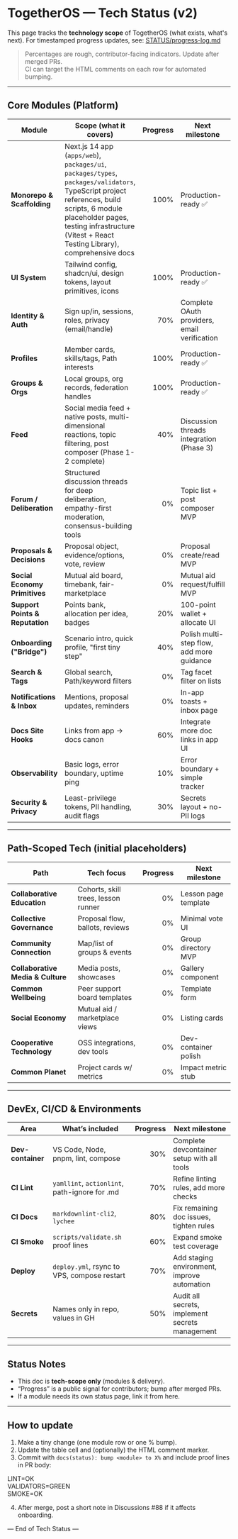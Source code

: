 # TogetherOS — Tech Status (v2)

This page tracks the **technology scope** of TogetherOS (what exists, what's next).
For timestamped progress updates, see: [STATUS/progress-log.md](../STATUS/progress-log.md)

> Percentages are rough, contributor-facing indicators. Update after merged PRs.  
> CI can target the HTML comments on each row for automated bumping.

---

## Core Modules (Platform)

| Module | Scope (what it covers) | Progress | Next milestone | Blockers / Notes |
| --- | --- | ---:| --- | --- |
| **Monorepo & Scaffolding** | Next.js 14 app (`apps/web`), `packages/ui`, `packages/types`, `packages/validators`, TypeScript project references, build scripts, 6 module placeholder pages, testing infrastructure (Vitest + React Testing Library), comprehensive docs | <!-- progress:scaffold=100 --> 100% | Production-ready ✅ | Phase 1 (nav/footer/errors/loading) ✅, Phase 2 (monorepo config/TS refs) ✅, Phase 3 (testing/docs) ✅ |
| **UI System** | Tailwind config, shadcn/ui, design tokens, layout primitives, icons | <!-- progress:ui=100 --> 100% | Production-ready ✅ | 25 components complete with dark mode |
| **Identity & Auth** | Sign up/in, sessions, roles, privacy (email/handle) | <!-- progress:auth=70 --> 70% | Complete OAuth providers, email verification | Secret storage & provider choice |
| **Profiles** | Member cards, skills/tags, Path interests | <!-- progress:profiles=100 --> 100% | Production-ready ✅ | All core features complete |
| **Groups & Orgs** | Local groups, org records, federation handles | <!-- progress:groups=100 --> 100% | Production-ready ✅ | All core features complete |
| **Feed** | Social media feed + native posts, multi-dimensional reactions, topic filtering, post composer (Phase 1-2 complete) | <!-- progress:feed=40 --> 40% | Discussion threads integration (Phase 3) | Bridge topic intelligence |
| **Forum / Deliberation** | Structured discussion threads for deep deliberation, empathy-first moderation, consensus-building tools | <!-- progress:forum=0 --> 0% | Topic list + post composer MVP | Bridge thread tidy, AI moderation |
| **Proposals & Decisions** | Proposal object, evidence/options, vote, review | <!-- progress:governance=0 --> 0% | Proposal create/read MVP | Ballot types + quorum rules |
| **Social Economy Primitives** | Mutual aid board, timebank, fair-marketplace | <!-- progress:social-economy=0 --> 0% | Mutual aid request/fulfill MVP | No payments yet (display only) |
| **Support Points & Reputation** | Points bank, allocation per idea, badges | <!-- progress:reputation=20 --> 20% | 100-point wallet + allocate UI | Abuse caps; per-idea limit logic |
| **Onboarding ("Bridge")** | Scenario intro, quick profile, "first tiny step" | <!-- progress:onboarding=40 --> 40% | Polish multi-step flow, add more guidance | Content copy + gating toggles |
| **Search & Tags** | Global search, Path/keyword filters | <!-- progress:search=0 --> 0% | Tag facet filter on lists | Index choice (client/server) |
| **Notifications & Inbox** | Mentions, proposal updates, reminders | <!-- progress:notifications=0 --> 0% | In-app toasts + inbox page | Source events & digest batching |
| **Docs Site Hooks** | Links from app → docs canon | <!-- progress:docs-hooks=60 --> 60% | Integrate more doc links in app UI | Stable doc routes |
| **Observability** | Basic logs, error boundary, uptime ping | <!-- progress:observability=10 --> 10% | Error boundary + simple tracker | Choose provider (self/3rd-party) |
| **Security & Privacy** | Least-privilege tokens, PII handling, audit flags | <!-- progress:security=30 --> 30% | Secrets layout + no-PII logs | Threat model checklist |

---

## Path-Scoped Tech (initial placeholders)

| Path | Tech focus | Progress | Next milestone |
| --- | --- | ---:| --- |
| **Collaborative Education** | Cohorts, skill trees, lesson runner | <!-- progress:path-education=0 --> 0% | Lesson page template |
| **Collective Governance** | Proposal flow, ballots, reviews | <!-- progress:path-governance=0 --> 0% | Minimal vote UI |
| **Community Connection** | Map/list of groups & events | <!-- progress:path-community=0 --> 0% | Group directory MVP |
| **Collaborative Media & Culture** | Media posts, showcases | <!-- progress:path-media=0 --> 0% | Gallery component |
| **Common Wellbeing** | Peer support board templates | <!-- progress:path-wellbeing=0 --> 0% | Template form |
| **Social Economy** | Mutual aid / marketplace views | <!-- progress:path-economy=0 --> 0% | Listing cards |
| **Cooperative Technology** | OSS integrations, dev tools | <!-- progress:path-technology=0 --> 0% | Dev-container polish |
| **Common Planet** | Project cards w/ metrics | <!-- progress:path-planet=0 --> 0% | Impact metric stub |

---

## DevEx, CI/CD & Environments

| Area | What’s included | Progress | Next milestone |
| --- | --- | ---:| --- |
| **Dev-container** | VS Code, Node, pnpm, lint, compose | <!-- progress:devcontainer=30 --> 30% | Complete devcontainer setup with all tools |
| **CI Lint** | `yamllint`, `actionlint`, path-ignore for .md | <!-- progress:ci-lint=70 --> 70% | Refine linting rules, add more checks |
| **CI Docs** | `markdownlint-cli2`, `lychee` | <!-- progress:ci-docs=80 --> 80% | Fix remaining doc issues, tighten rules |
| **CI Smoke** | `scripts/validate.sh` proof lines | <!-- progress:ci-smoke=60 --> 60% | Expand smoke test coverage |
| **Deploy** | `deploy.yml`, rsync to VPS, compose restart | <!-- progress:deploy=70 --> 70% | Add staging environment, improve automation |
| **Secrets** | Names only in repo, values in GH | <!-- progress:secrets=50 --> 50% | Audit all secrets, implement secrets management |

---

## Status Notes

- This doc is **tech-scope only** (modules & delivery).  
- “Progress” is a public signal for contributors; bump after merged PRs.  
- If a module needs its own status page, link it from here.

---

## How to update

1. Make a tiny change (one module row or one % bump).  
2. Update the table cell and (optionally) the HTML comment marker.  
3. Commit with `docs(status): bump <module> to X%` and include proof lines in PR body:

LINT=OK  
VALIDATORS=GREEN  
SMOKE=OK  

4. After merge, post a short note in Discussions #88 if it affects onboarding.

— End of Tech Status —

